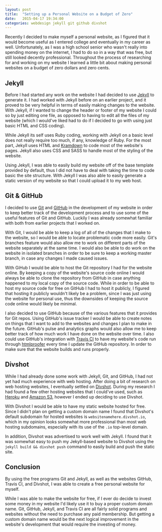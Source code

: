 ```yaml
---
layout: post
title:  "Setting up a Personal Website on a Budget of Zero"
date:   2015-04-17 19:34:00
categories: webdesign jekyll git github divshot
---
```

Recently I decided to make myself a personal website, as I figured that it would become useful as I entered college and eventually in my career as well. Unfortunately, as I was a high school senior who wasn't really into spending money on the internet, I had to do so in a way that was free, but still looked decently professional. Throughout the process of researching for and working on my website I learned a little bit about making personal websites on a budget of zero dollars and zero cents.

## Jekyll
Before I had started any work on the website I had decided to use [Jekyll](http://jekyllrb.com/) to generate it. I had worked with Jekyll before on an earlier project, and it proved to be very helpful in terms of easily making changes to the website. With Jekyll, if I wanted to change the header or footer of my website I could so by just editing one file, as opposed to having to edit all the files of my website (which I would've liked had to do if I decided to go with using just basic HTML and CSS coding).

While Jekyll its self uses Ruby coding, working with Jekyll on a basic level does not really require too much, if any, knowledge of Ruby. For the most part, Jekyll uses HTML and [Kramdown](http://kramdown.gettalong.org/) to code most of the website's pages. Jekyll also uses CSS and SASS to handle most of the styling of the website.

Using Jekyll, I was able to easily build my website off of the base template provided by default, thus I did not have to deal with taking the time to code basic the site structure. With Jekyll I was also able to easily generate a static version of my website so that I could upload it to my web host.

## Git & GitHub
I decided to use [Git](http://git-scm.com/) and [GitHub](https://github.com/) in the development of my website in order to keep better track of the development process and to use some of the useful features of Git and GitHub. Luckily I was already somewhat familiar with both from earlier projects that I worked on.

With Git, I would be able to keep a log of all of the changes that I make to the website, so I would be able to locate problematic code more easily. Git's branches feature would also allow me to work on different parts of the website separately at the same time. I would also be able to do work on the website in isolated branches in order to be sure to keep a working master branch, in case any changes I made caused issues.

With GiHub I would be able to host the Git repository I had for the website online. By keeping a copy of the website's source code online I would always be able to clone the repository from GitHub in case anything happened to my local copy of the source code. While in order to be able to host my source code for free on GitHub I had to host it publicly, I figured that hosting it publicly wouldn't likely be a problem, since I was just using the website for personal use, thus the downsides of keeping the source code online would likely be minimal.

I also decided to use GitHub because of the various features that it provides for Git repos. Using GitHub's issue tracker I would be able to create notes on things that I want to add to the websites and changes I plan to make in the future. GitHub's pulse and analytics graphs would also allow me to keep better track of how much work I have done on the website over time. I also could use GitHub's integration with [Travis CI](https://travis-ci.org/) to have my website's code run through [htmlproofer](https://github.com/gjtorikian/html-proofer) every time I update the GitHub repository. In order to make sure that the website builds and runs properly.

## Divshot
While I had already done some work with Jekyll, Git, and GitHub, I had not yet had much experience with web hosting. After doing a bit of research on web hosting websites, I eventually settled on [Divshot](https://divshot.com/). During my research I had found a few other hosting websites that I could've used, such as [Heroku](https://www.heroku.com/) and [Amazon S3](http://aws.amazon.com/s3/), however I ended up deciding to use Divshot.

With Divshot I would be able to have my static website hosted for free. Since I didn't plan on getting a custom domain name I found that Divshot's default subdomain for hosted websites is `websitenamehere.divshot.io`, which in my opinion looks somewhat more professional than most web hosting subdomains, especially with its use of the `.io` top-level domain.

In addition, Divshot was advertised to work well with Jekyll. I found that it was somewhat easy to push my Jekyll-based website to Divshot using the `jekyll build && divshot push` command to easily build and push the static site.

## Conclusion
By using the free programs Git and Jekyll, as well as the websites GitHub, Travis CI, and Divshot, I was able to create a free personal website for myself.

While I was able to make the website for free, if I ever do decide to invest some money in my website I'd likely use it to buy a proper custom domain name. Git, GitHub, Jekyll, and Travis CI are all fairly solid programs and websites without the need to purchase any paid membership. But getting a custom domain name would be the next logical improvement in the website's development that would require the investing of money.
